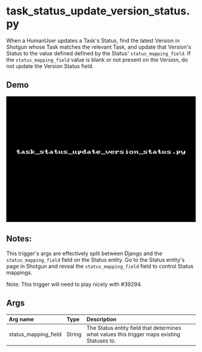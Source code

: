 # task_status_update_version_status.py

When a HumanUser updates a Task's Status, find the latest Version in Shotgun
whose Task matches the relevant Task, and update that Version's Status to the
value defined defined by the Status' `status_mapping_field`. If the
`status_mapping_field` value is blank or not present on the Version, do not
update the Version Status field.

## Demo

![](images/task_status_update_version_status1.gif?raw=true)

## Notes:

This trigger's args are effectively split between Django and the
`status_mapping_field` field on the Status entity. Go to the Status entity's
page in Shotgun and reveal the `status_mapping_field` field to control Status
mappings.

Note: This trigger will need to play nicely with #39294.

## Args

| Arg name             | Type   | Description                                                                                 |
| :-                   | :-     | :-                                                                                          |
| status_mapping_field | String | The Status entity field that determines what values this trigger maps existing Statuses to. |
